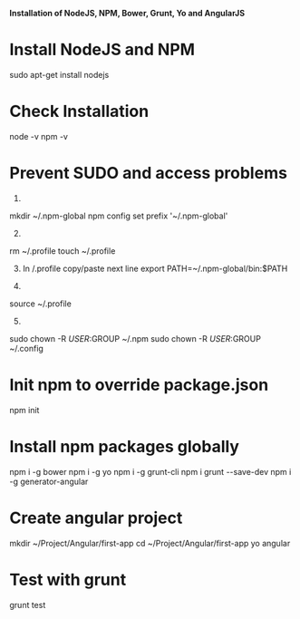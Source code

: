 **Installation of NodeJS, NPM, Bower, Grunt, Yo and AngularJS**

# Install NodeJS and NPM
sudo apt-get install nodejs

# Check Installation
node -v
npm -v

# Prevent SUDO and access problems
1.
mkdir ~/.npm-global
npm config set prefix '~/.npm-global'

2.
rm ~/.profile
touch ~/.profile

3. In /.profile copy/paste next line
export PATH=~/.npm-global/bin:$PATH

4.
source ~/.profile

5.
sudo chown -R $USER:$GROUP ~/.npm
sudo chown -R $USER:$GROUP ~/.config

# Init npm to override package.json
npm init

# Install npm packages globally
npm i -g bower
npm i -g yo
npm i -g grunt-cli
npm i grunt --save-dev
npm i -g generator-angular

# Create angular project
mkdir ~/Project/Angular/first-app
cd ~/Project/Angular/first-app
yo angular

# Test with grunt
grunt test
